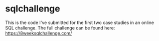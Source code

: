 # sqlchallenge

This is the code I've submitted for the first two case studies in an online SQL challenge. The full challenge can be found here: https://8weeksqlchallenge.com/
